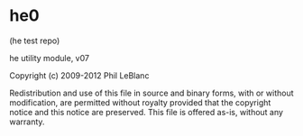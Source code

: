 he0
===

(he test repo)

he utility module,  v07

  Copyright (c) 2009-2012  Phil LeBlanc 

  Redistribution and use of this file in source and binary forms, 
	with or without modification, are permitted without royalty 
	provided that the copyright notice and this notice are preserved.
	This file is offered as-is, without any warranty.

